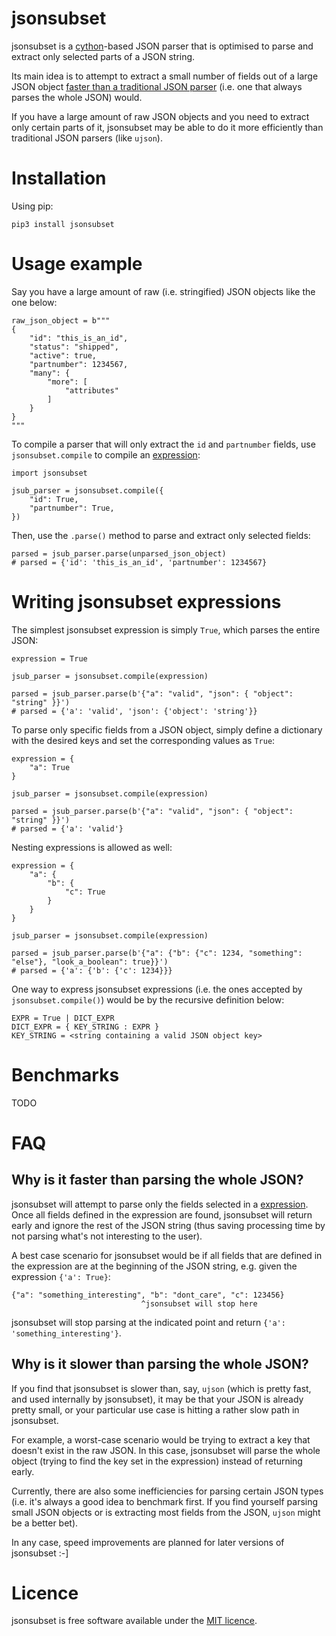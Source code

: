 # jsonsubset

jsonsubset is a [cython](http://cython.org/)-based JSON parser that is optimised to parse and extract only selected parts of a JSON string.

Its main idea is to attempt to extract a small number of fields out of a large JSON object [faster than a traditional JSON parser](#why-is-it-faster-than-parsing-the-whole-json) (i.e. one that always parses the whole JSON) would.

If you have a large amount of raw JSON objects and you need to extract only certain parts of it, jsonsubset may be able to do it more efficiently than traditional JSON parsers (like `ujson`).

# Installation
Using pip:
```
pip3 install jsonsubset
```

# Usage example
Say you have a large amount of raw (i.e. stringified) JSON objects like the one below:
```
raw_json_object = b"""
{
    "id": "this_is_an_id",
    "status": "shipped",
    "active": true,
    "partnumber": 1234567,
    "many": {
        "more": [
            "attributes"
        ]
    }
}
"""
```
To compile a parser that will only extract the `id` and `partnumber` fields, use `jsonsubset.compile` to compile an [expression](#writing-jsonsubset-expressions):
```
import jsonsubset

jsub_parser = jsonsubset.compile({
    "id": True,
    "partnumber": True, 
})
```
Then, use the `.parse()` method to parse and extract only selected fields:
```
parsed = jsub_parser.parse(unparsed_json_object)
# parsed = {'id': 'this_is_an_id', 'partnumber': 1234567}
```

# Writing jsonsubset expressions
The simplest jsonsubset expression is simply `True`, which parses the entire JSON:
```
expression = True

jsub_parser = jsonsubset.compile(expression)

parsed = jsub_parser.parse(b'{"a": "valid", "json": { "object": "string" }}')
# parsed = {'a': 'valid', 'json': {'object': 'string'}}
```

To parse only specific fields from a JSON object, simply define a dictionary with the desired keys and set the corresponding values as `True`:
```
expression = {
    "a": True
}

jsub_parser = jsonsubset.compile(expression)

parsed = jsub_parser.parse(b'{"a": "valid", "json": { "object": "string" }}')
# parsed = {'a': 'valid'}
```

Nesting expressions is allowed as well:
```
expression = {
    "a": {
        "b": {
            "c": True
        }
    }
}

jsub_parser = jsonsubset.compile(expression)

parsed = jsub_parser.parse(b'{"a": {"b": {"c": 1234, "something": "else"}, "look_a_boolean": true}}')
# parsed = {'a': {'b': {'c': 1234}}}
```

One way to express jsonsubset expressions (i.e. the ones accepted by `jsonsubset.compile()`) would be by the recursive definition below:
```
EXPR = True | DICT_EXPR
DICT_EXPR = { KEY_STRING : EXPR }
KEY_STRING = <string containing a valid JSON object key>
```

# Benchmarks
TODO

# FAQ
## Why is it faster than parsing the whole JSON?
jsonsubset will attempt to parse only the fields selected in a [expression](#writing-jsonsubset-expressions). Once all fields defined in the expression are found, jsonsubset will return early and ignore the rest of the JSON string (thus saving processing time by not parsing what's not interesting to the user).

A best case scenario for jsonsubset would be if all fields that are defined in the expression are at the beginning of the JSON string, e.g. given the expression `{'a': True}`:
```
{"a": "something_interesting", "b": "dont_care", "c": 123456}
                             ^jsonsubset will stop here
```
jsonsubset will stop parsing at the indicated point and return `{'a': 'something_interesting'}`.

## Why is it slower than parsing the whole JSON?
If you find that jsonsubset is slower than, say, `ujson` (which is pretty fast, and used internally by jsonsubset), it may be that your JSON is already pretty small, or your particular use case is hitting a rather slow path in jsonsubset.

For example, a worst-case scenario would be trying to extract a key that doesn't exist in the raw JSON. In this case, jsonsubset will parse the whole object (trying to find the key set in the expression) instead of returning early.

Currently, there are also some inefficiencies for parsing certain JSON types (i.e. it's always a good idea to benchmark first. If you find yourself parsing small JSON objects or is extracting most fields from the JSON, `ujson` might be a better bet).

In any case, speed improvements are planned for later versions of jsonsubset :-]

# Licence
jsonsubset is free software available under the [MIT licence](https://github.com/kawmarco/jsonsubset/blob/master/LICENSE).
